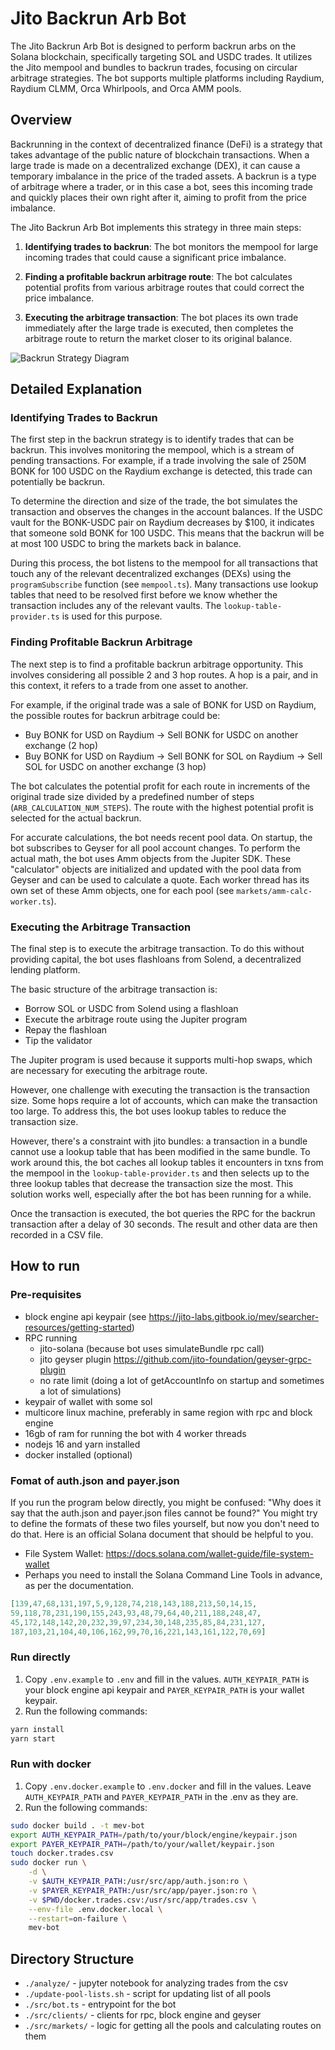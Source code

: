 # Jito Backrun Arb Bot

The Jito Backrun Arb Bot is designed to perform backrun arbs on the Solana blockchain, specifically targeting SOL and USDC trades. It utilizes the Jito mempool and bundles to backrun trades, focusing on circular arbitrage strategies. The bot supports multiple platforms including Raydium, Raydium CLMM, Orca Whirlpools, and Orca AMM pools.

## Overview

Backrunning in the context of decentralized finance (DeFi) is a strategy that takes advantage of the public nature of blockchain transactions. When a large trade is made on a decentralized exchange (DEX), it can cause a temporary imbalance in the price of the traded assets. A backrun is a type of arbitrage where a trader, or in this case a bot, sees this incoming trade and quickly places their own right after it, aiming to profit from the price imbalance.

The Jito Backrun Arb Bot implements this strategy in three main steps:

1. **Identifying trades to backrun**: The bot monitors the mempool for large incoming trades that could cause a significant price imbalance.

2. **Finding a profitable backrun arbitrage route**: The bot calculates potential profits from various arbitrage routes that could correct the price imbalance.

3. **Executing the arbitrage transaction**: The bot places its own trade immediately after the large trade is executed, then completes the arbitrage route to return the market closer to its original balance.

![Backrun Strategy Diagram](https://showme.redstarplugin.com/d/ZeHqaNDh)

## Detailed Explanation

### Identifying Trades to Backrun

The first step in the backrun strategy is to identify trades that can be backrun. This involves monitoring the mempool, which is a stream of pending transactions. For example, if a trade involving the sale of 250M BONK for 100 USDC on the Raydium exchange is detected, this trade can potentially be backrun.

To determine the direction and size of the trade, the bot simulates the transaction and observes the changes in the account balances. If the USDC vault for the BONK-USDC pair on Raydium decreases by $100, it indicates that someone sold BONK for 100 USDC. This means that the backrun will be at most 100 USDC to bring the markets back in balance.

During this process, the bot listens to the mempool for all transactions that touch any of the relevant decentralized exchanges (DEXs) using the `programSubscribe` function (see `mempool.ts`). Many transactions use lookup tables that need to be resolved first before we know whether the transaction includes any of the relevant vaults. The `lookup-table-provider.ts` is used for this purpose.

### Finding Profitable Backrun Arbitrage

The next step is to find a profitable backrun arbitrage opportunity. This involves considering all possible 2 and 3 hop routes. A hop is a pair, and in this context, it refers to a trade from one asset to another.

For example, if the original trade was a sale of BONK for USD on Raydium, the possible routes for backrun arbitrage could be:

- Buy BONK for USD on Raydium -> Sell BONK for USDC on another exchange (2 hop)
- Buy BONK for USD on Raydium -> Sell BONK for SOL on Raydium -> Sell SOL for USDC on another exchange (3 hop)

The bot calculates the potential profit for each route in increments of the original trade size divided by a predefined number of steps (`ARB_CALCULATION_NUM_STEPS`). The route with the highest potential profit is selected for the actual backrun.

For accurate calculations, the bot needs recent pool data. On startup, the bot subscribes to Geyser for all pool account changes. To perform the actual math, the bot uses Amm objects from the Jupiter SDK. These "calculator" objects are initialized and updated with the pool data from Geyser and can be used to calculate a quote. Each worker thread has its own set of these Amm objects, one for each pool (see `markets/amm-calc-worker.ts`).

### Executing the Arbitrage Transaction

The final step is to execute the arbitrage transaction. To do this without providing capital, the bot uses flashloans from Solend, a decentralized lending platform.

The basic structure of the arbitrage transaction is:

- Borrow SOL or USDC from Solend using a flashloan
- Execute the arbitrage route using the Jupiter program
- Repay the flashloan
- Tip the validator

The Jupiter program is used because it supports multi-hop swaps, which are necessary for executing the arbitrage route.

However, one challenge with executing the transaction is the transaction size. Some hops require a lot of accounts, which can make the transaction too large. To address this, the bot uses lookup tables to reduce the transaction size.

However, there's a constraint with jito bundles: a transaction in a bundle cannot use a lookup table that has been modified in the same bundle. To work around this, the bot caches all lookup tables it encounters in txns from the mempool in the `lookup-table-provider.ts` and then selects up to the three lookup tables that decrease the transaction size the most. This solution works well, especially after the bot has been running for a while.

Once the transaction is executed, the bot queries the RPC for the backrun transaction after a delay of 30 seconds. The result and other data are then recorded in a CSV file.

## How to run

### Pre-requisites

- block engine api keypair (see <https://jito-labs.gitbook.io/mev/searcher-resources/getting-started>)
- RPC running
  - jito-solana (because bot uses simulateBundle rpc call)
  - jito geyser plugin <https://github.com/jito-foundation/geyser-grpc-plugin>
  - no rate limit (doing a lot of getAccountInfo on startup and sometimes a lot of simulations)
- keypair of wallet with some sol
- multicore linux machine, preferably in same region with rpc and block engine
- 16gb of ram for running the bot with 4 worker threads
- nodejs 16 and yarn installed
- docker installed (optional)

### Fomat of auth.json and payer.json
If you run the program below directly, you might be confused: "Why does it say that the auth.json and payer.json files cannot be found?" You might try to define the formats of these two files yourself, but now you don't need to do that. Here is an official Solana document that should be helpful to you.
- File System Wallet: https://docs.solana.com/wallet-guide/file-system-wallet
- Perhaps you need to install the Solana Command Line Tools in advance, as per the documentation.
```json
[139,47,68,131,197,5,9,128,74,218,143,188,213,50,14,15,
59,118,78,231,190,155,243,93,48,79,64,40,211,188,248,47,
45,172,148,142,20,232,39,97,234,30,148,235,85,84,231,127,
187,103,21,104,40,106,162,99,70,16,221,143,161,122,70,69]
```

### Run directly

1. Copy `.env.example` to `.env` and fill in the values.
`AUTH_KEYPAIR_PATH` is your block engine api keypair and
`PAYER_KEYPAIR_PATH` is your wallet keypair.
2. Run the following commands:

```bash
yarn install
yarn start
```

### Run with docker

1. Copy `.env.docker.example` to `.env.docker` and fill in the values. Leave `AUTH_KEYPAIR_PATH` and `PAYER_KEYPAIR_PATH` in the .env as they are.
2. Run the following commands:

```bash
sudo docker build . -t mev-bot
export AUTH_KEYPAIR_PATH=/path/to/your/block/engine/keypair.json
export PAYER_KEYPAIR_PATH=/path/to/your/wallet/keypair.json
touch docker.trades.csv
sudo docker run \
    -d \
    -v $AUTH_KEYPAIR_PATH:/usr/src/app/auth.json:ro \
    -v $PAYER_KEYPAIR_PATH:/usr/src/app/payer.json:ro \
    -v $PWD/docker.trades.csv:/usr/src/app/trades.csv \
    --env-file .env.docker.local \
    --restart=on-failure \
    mev-bot
```

## Directory Structure

- `./analyze/` - jupyter notebook for analyzing trades from the csv
- `./update-pool-lists.sh` - script for updating list of all pools
- `./src/bot.ts` - entrypoint for the bot
- `./src/clients/` - clients for rpc, block engine and geyser
- `./src/markets/` - logic for getting all the pools and calculating routes on them
